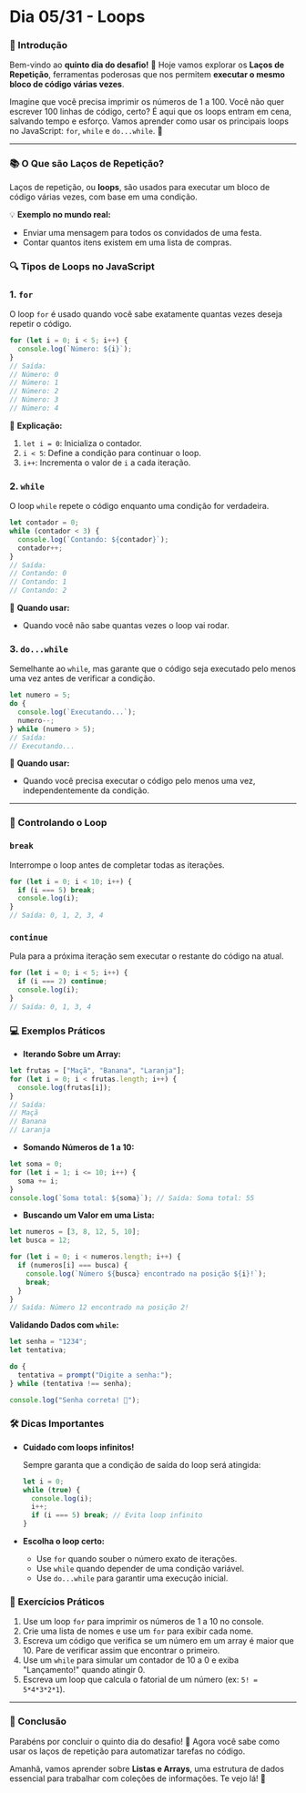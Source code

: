 # **Dia 05/31 - Loops**

### **📌 Introdução**

Bem-vindo ao **quinto dia do desafio!** 🎉 Hoje vamos explorar os **Laços de Repetição**, ferramentas poderosas que nos permitem **executar o mesmo bloco de código várias vezes**.

Imagine que você precisa imprimir os números de 1 a 100. Você não quer escrever 100 linhas de código, certo? É aqui que os loops entram em cena, salvando tempo e esforço. Vamos aprender como usar os principais loops no JavaScript: `for`, `while` e `do...while`. 🚀

---

### **📚 O Que são Laços de Repetição?**

Laços de repetição, ou **loops**, são usados para executar um bloco de código várias vezes, com base em uma condição.

💡 **Exemplo no mundo real:**

- Enviar uma mensagem para todos os convidados de uma festa.
- Contar quantos itens existem em uma lista de compras.

### **🔍 Tipos de Loops no JavaScript**

### **1. `for`**

O loop `for` é usado quando você sabe exatamente quantas vezes deseja repetir o código.

```jsx
for (let i = 0; i < 5; i++) {
  console.log(`Número: ${i}`);
}
// Saída:
// Número: 0
// Número: 1
// Número: 2
// Número: 3
// Número: 4
```

📌 **Explicação:**

1. `let i = 0`: Inicializa o contador.
2. `i < 5`: Define a condição para continuar o loop.
3. `i++`: Incrementa o valor de `i` a cada iteração.

### **2. `while`**

O loop `while` repete o código enquanto uma condição for verdadeira.

```jsx
let contador = 0;
while (contador < 3) {
  console.log(`Contando: ${contador}`);
  contador++;
}
// Saída:
// Contando: 0
// Contando: 1
// Contando: 2
```

📌 **Quando usar:**

- Quando você não sabe quantas vezes o loop vai rodar.

### **3. `do...while`**

Semelhante ao `while`, mas garante que o código seja executado pelo menos uma vez antes de verificar a condição.

```jsx
let numero = 5;
do {
  console.log(`Executando...`);
  numero--;
} while (numero > 5);
// Saída:
// Executando...
```

📌 **Quando usar:**

- Quando você precisa executar o código pelo menos uma vez, independentemente da condição.

---

### **🔄 Controlando o Loop**

### **`break`**

Interrompe o loop antes de completar todas as iterações.

```jsx
for (let i = 0; i < 10; i++) {
  if (i === 5) break;
  console.log(i);
}
// Saída: 0, 1, 2, 3, 4
```

### **`continue`**

Pula para a próxima iteração sem executar o restante do código na atual.

```jsx
for (let i = 0; i < 5; i++) {
  if (i === 2) continue;
  console.log(i);
}
// Saída: 0, 1, 3, 4
```


### **💻 Exemplos Práticos**

- **Iterando Sobre um Array:**

```jsx
let frutas = ["Maçã", "Banana", "Laranja"];
for (let i = 0; i < frutas.length; i++) {
  console.log(frutas[i]);
}
// Saída:
// Maçã
// Banana
// Laranja
```

- **Somando Números de 1 a 10:**

```jsx
let soma = 0;
for (let i = 1; i <= 10; i++) {
  soma += i;
}
console.log(`Soma total: ${soma}`); // Saída: Soma total: 55
```

- **Buscando um Valor em uma Lista:**

```jsx
let numeros = [3, 8, 12, 5, 10];
let busca = 12;

for (let i = 0; i < numeros.length; i++) {
  if (numeros[i] === busca) {
    console.log(`Número ${busca} encontrado na posição ${i}!`);
    break;
  }
}
// Saída: Número 12 encontrado na posição 2!
```

**Validando Dados com `while`:**

```jsx
let senha = "1234";
let tentativa;

do {
  tentativa = prompt("Digite a senha:");
} while (tentativa !== senha);

console.log("Senha correta! 🎉");
```

### **🛠️ Dicas Importantes**

- **Cuidado com loops infinitos!**
    
    Sempre garanta que a condição de saída do loop será atingida:
    
    ```jsx
    let i = 0;
    while (true) {
      console.log(i);
      i++;
      if (i === 5) break; // Evita loop infinito
    }
    ```
    
- **Escolha o loop certo:**
    - Use `for` quando souber o número exato de iterações.
    - Use `while` quando depender de uma condição variável.
    - Use `do...while` para garantir uma execução inicial.

### **🎯 Exercícios Práticos**

1. Use um loop `for` para imprimir os números de 1 a 10 no console.
2. Crie uma lista de nomes e use um `for` para exibir cada nome.
3. Escreva um código que verifica se um número em um array é maior que 10. Pare de verificar assim que encontrar o primeiro.
4. Use um `while` para simular um contador de 10 a 0 e exiba "Lançamento!" quando atingir 0.
5. Escreva um loop que calcula o fatorial de um número (ex: `5! = 5*4*3*2*1`).

---

### **🚀 Conclusão**

Parabéns por concluir o quinto dia do desafio! 🎉 Agora você sabe como usar os laços de repetição para automatizar tarefas no código.

Amanhã, vamos aprender sobre **Listas e Arrays**, uma estrutura de dados essencial para trabalhar com coleções de informações. Te vejo lá! 👋